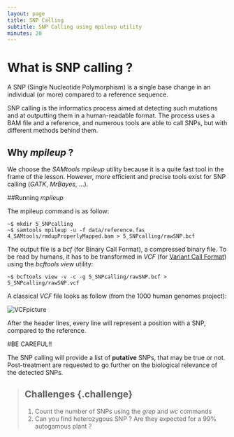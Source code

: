 ```yaml
---
layout: page
title: SNP Calling
subtitle: SNP Calling using mpileup utility
minutes: 20
---
```

# What is SNP calling ?

A SNP (Single Nucleotide Polymorphism) is a single base change in an individual (or more) compared to a reference sequence.

SNP calling is the informatics process aimed at detecting such mutations and at outputting them in a human-readable format. The process uses a BAM file and a reference, and numerous tools are able to call SNPs, but with different methods behind them.

## Why *mpileup* ?

We choose the *SAMtools mpileup* utility because it is a quite fast tool in the frame of the lesson. However, more efficient and precise tools exist for SNP calling (*GATK*, *MrBayes*, ...).

##Running *mpileup*

The mpileup command is as follow:

~~~{.bash}
~$ mkdir 5_SNPcalling
~$ samtools mpileup -u -f data/reference.fas 4_SAMtools/rmdupProperlyMapped.bam > 5_SNPcalling/rawSNP.bcf
~~~
The output file is a *bcf* (for Binary Call Format), a compressed binary file. To be read by humans, it has to be transformed in *VCF* (for [Variant Call Format][vcfLink]) using the *bcftools view* utility:

~~~{.bash}
~$ bcftools view ­‐v ­‐c ­‐g 5_SNPcalling/rawSNP.bcf > 5_SNPcalling/rawSNP.vcf
~~~
A classical *VCF* file looks as follow (from the 1000 human genomes project):

![VCFpicture](http://bioinf.comav.upv.es/courses/sequence_analysis/_images/vcf_format.png "VCF Picture")

After the header lines, every line will represent a position with a SNP, compared to the reference.

#BE CAREFUL!!

The SNP calling will provide a list of **putative** SNPs, that may be true or not. Post-treatment are requested to go further on the biological relevance of the detected SNPs.

> ## Challenges {.challenge}
>
> 1. Count the number of SNPs using the *grep* and *wc* commands
> 2. Can you find heterozygous SNP ? Are they expected for a 99% autogamous plant ?

[vcfLink]: http://samtools.github.io/hts-specs/VCFv4.2.pdf
